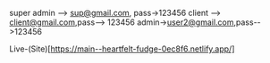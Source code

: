 super admin --> sup@gmail.com, pass->123456
client --> client@gmail.com,pass--> 123456
admin->user2@gmail.com,pass-->123456

Live-(Site)[https://main--heartfelt-fudge-0ec8f6.netlify.app/]

